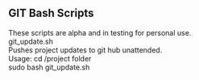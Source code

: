 
<html xmlns="http://www.w3.org/1999/xhtml" xml:lang="en" lang="en">
<head>
   <meta http-equiv="Content-Type" content="text/html; charset=utf-8"/>

   <title></title>
   <style type="text/css" title="currentStyle">
   </style>
   
   <script type="text/javascript"> 
   </script>

</head>
<body>
<h2>GIT Bash Scripts </h2>
These scripts are alpha and in testing for personal use.<br>
git_update.sh <br>
Pushes project updates to git hub unattended.<br>
  Usage: cd /project folder<br>
         sudo bash git_update.sh<br>
         


</body>
</html>
